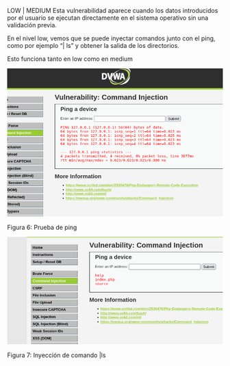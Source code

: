 LOW | MEDIUM
Esta vulnerabilidad aparece cuando los datos introducidos por el usuario se ejecutan directamente en el sistema operativo sin una validación previa.

En el nivel low, vemos que se puede inyectar comandos junto con el ping, como por ejemplo “| ls” y obtener la salida de los directorios.

Esto funciona tanto en low como en medium

![Figura 6](./imagenes/image6.png)


Figura 6: Prueba de ping

![Figura 7](./imagenes/image7.png)

Figura 7: Inyección de comando |ls
